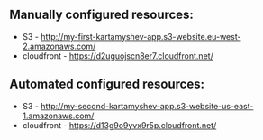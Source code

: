 ## Manually configured resources:

- S3 - http://my-first-kartamyshev-app.s3-website.eu-west-2.amazonaws.com/
- cloudfront - https://d2uguojscn8er7.cloudfront.net/

## Automated configured resources:

- S3 - http://my-second-kartamyshev-app.s3-website-us-east-1.amazonaws.com/
- cloudfront - https://d13g9o9yvx9r5p.cloudfront.net/
